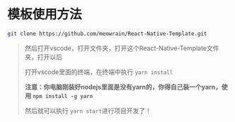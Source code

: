 # 模板使用方法
```bash
git clone https://github.com/meowrain/React-Native-Template.git
```

> 然后打开vscode，打开文件夹，打开这个React-Native-Template文件夹，打开以后
> 
> 打开vscode里面的终端，在终端中执行 `yarn install`
> 
> **注意：你电脑刚装好nodejs里面是没有yarn的，你得自己装一个yarn，使用 `npm install -g yarn`**
> 
> 然后就可以执行 `yarn start`进行项目开发了！